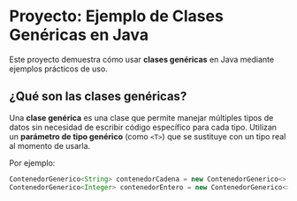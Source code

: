 # Proyecto: Ejemplo de Clases Genéricas en Java

Este proyecto demuestra cómo usar **clases genéricas** en Java mediante ejemplos prácticos de uso.

## ¿Qué son las clases genéricas?

Una **clase genérica** es una clase que permite manejar múltiples tipos de datos sin necesidad de escribir código específico para cada tipo. Utilizan un **parámetro de tipo genérico** (como `<T>`) que se sustituye con un tipo real al momento de usarla.

Por ejemplo:
```java
ContenedorGenerico<String> contenedorCadena = new ContenedorGenerico<>("Hola, Mundo");
ContenedorGenerico<Integer> contenedorEntero = new ContenedorGenerico<>(123);
